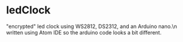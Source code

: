 # ledClock

"encrypted" led clock using WS2812, DS2312, and an Arduino nano.\n
written using Atom IDE so the arduino code looks a bit different.
